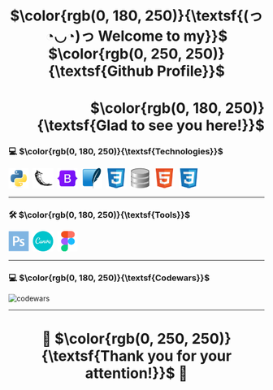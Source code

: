 [//]: # (Header)

<h1 align="center">
  $\color{rgb(0, 180, 250)}{\textsf{(っ◔◡◔)っ Welcome to my}}$
  $\color{rgb(0, 250, 250)}{\textsf{Github Profile}}$
  <br>
</h1>

<h1 align="right">
  $\color{rgb(0, 180, 250)}{\textsf{Glad to see you here!}}$
</h1>

[//]: # (Body)

[//]: # (<div align="center"><img src="https://github-readme-stats.vercel.app/api/top-langs/?username=glebcarlsefni&hide_border=true&layout=compact&theme=transparent" style="width: 60%"/></div>)

### 💻 $\color{rgb(0, 180, 250)}{\textsf{Technologies}}$

<div>
  <img src="https://github.com/devicons/devicon/blob/master/icons/python/python-original.svg" title="python" alt="python" width="40" height="40"/>&nbsp
  <img src="https://github.com/devicons/devicon/blob/master/icons/flask/flask-original.svg" title="flask" alt="flask" width="40" height="40"/>&nbsp
  <img src="https://github.com/devicons/devicon/blob/master/icons/bootstrap/bootstrap-original.svg" title="bootstrap" alt="bootstrap" width="40" height="40"/>&nbsp
  <img src="https://github.com/devicons/devicon/blob/master/icons/sqlite/sqlite-original.svg" title="sqlte3" alt="sqlte3" width="40" height="40"/>&nbsp
  <img src="https://github.com/devicons/devicon/blob/master/icons/css3/css3-original.svg" title="css" alt="css" width="40" height="40"/>&nbsp
  <img src="img/sqlitebrowser.svg" title="db browser" alt="db browser" width="40" height="40"/>&nbsp
  <img src="https://github.com/devicons/devicon/blob/master/icons/html5/html5-original.svg" title="html5" alt="html5" width="40" height="40"/>&nbsp
  <img src="https://github.com/devicons/devicon/blob/master/icons/css3/css3-original.svg" title="css" alt="css" width="40" height="40"/>&nbsp
</div>

---

### 🛠 $\color{rgb(0, 180, 250)}{\textsf{Tools}}$

<div>
  <img src="https://github.com/devicons/devicon/blob/master/icons/photoshop/photoshop-plain.svg" title="photoshop" alt="photoshop" width="40" height="40"/>&nbsp;
  <img src="https://github.com/devicons/devicon/blob/master/icons/canva/canva-original.svg" title="canva" alt="canva" width="40" height="40"/>&nbsp;
  <img src="https://github.com/devicons/devicon/blob/master/icons/figma/figma-original.svg" title="figma" alt="figma" width="40" height="40"/>&nbsp;
</div>

---

### 💻 $\color{rgb(0, 180, 250)}{\textsf{Codewars}}$

![codewars](https://www.codewars.com/users/glebCarlsefni/badges/large)

---

<div>
  <h1 align="center">
  🙏
  $\color{rgb(0, 250, 250)}{\textsf{Thank you for your attention!}}$
  🙏
</h1>
</div>
